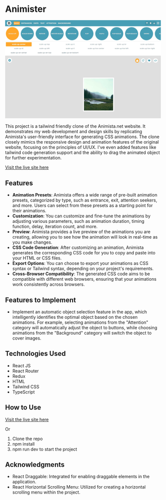 # Animister

![Project Image](https://raw.githubusercontent.com/vergarapog/animista-clone-ts/main/public/git-pic/animista-clone-sc.jpg)

This project is a tailwind friendly clone of the Animista.net website. It demonstrates my web development and design skills by replicating Animista's user-friendly interface for generating CSS animations. The clone closely mimics the responsive design and animation features of the original website, focusing on the principles of UI/UX. I've even added  features like tailwind code generation support and the ability to drag the animated object for further experimentation.

[Visit the live site here](https://animista-clone.vercel.app/)

## Features

- **Animation Presets**: Animista offers a wide range of pre-built animation presets, categorized by type, such as entrance, exit, attention seekers, and more. Users can select from these presets as a starting point for their animations.
- **Customization**: You can customize and fine-tune the animations by adjusting various parameters, such as animation duration, timing function, delay, iteration count, and more.
- **Preview**: Animista provides a live preview of the animations you are creating, allowing you to see how the animation will look in real-time as you make changes.
- **CSS Code Generation**: After customizing an animation, Animista generates the corresponding CSS code for you to copy and paste into your HTML or CSS files.
- **Export Options**: You can choose to export your animations as CSS syntax or Tailwind syntax, depending on your project's requirements.
- **Cross-Browser Compatibility**: The generated CSS code aims to be compatible with different web browsers, ensuring that your animations work consistently across browsers.

## Features to Implement
- Implement an automatic object selection feature in the app, which intelligently identifies the optimal object based on the chosen animations. For example, selecting animations from the "Attention" category will automatically adjust the object to buttons, while choosing animations from the "Background" category will switch the object to cover images.

## Technologies Used

- React JS
- React Router
- Redux
- HTML
- Tailwind CSS
- TypeScript

## How to Use

[Visit the live site here](https://animista-clone.vercel.app/)

Or

1. Clone the repo
2. npm install
3. npm run dev to start the project

## Acknowledgments

- React Draggable: Integrated for enabling draggable elements in the application.
- React Horizontal Scrolling Menu: Utilized for creating a horizontal scrolling menu within the project.
